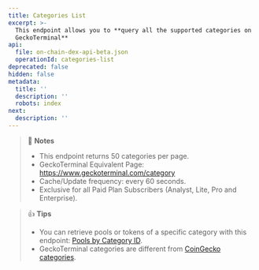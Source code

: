 ```yaml
---
title: Categories List
excerpt: >-
  This endpoint allows you to **query all the supported categories on
  GeckoTerminal**
api:
  file: on-chain-dex-api-beta.json
  operationId: categories-list
deprecated: false
hidden: false
metadata:
  title: ''
  description: ''
  robots: index
next:
  description: ''
---
```

> 📘 **Notes**
> 
> - This endpoint returns 50 categories per page.
> - GeckoTerminal Equivalent Page: <https://www.geckoterminal.com/category>
> - Cache/Update frequency: every 60 seconds.
> - Exclusive for all Paid Plan Subscribers (Analyst, Lite, Pro and Enterprise).

> 👍 **Tips**
> 
> - You can retrieve pools or tokens of a specific category with this endpoint: [Pools by Category ID](https://docs.coingecko.com/reference/pools-category).
> - GeckoTerminal categories are different from [CoinGecko categories](https://docs.coingecko.com/reference/coins-categories-list).